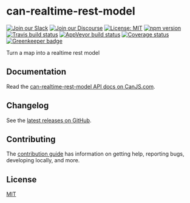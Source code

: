 # can-realtime-rest-model

[![Join our Slack](https://img.shields.io/badge/slack-join%20chat-611f69.svg)](https://www.bitovi.com/community/slack?utm_source=badge&utm_medium=badge&utm_campaign=pr-badge&utm_content=badge)
[![Join our Discourse](https://img.shields.io/discourse/https/forums.bitovi.com/posts.svg)](https://forums.bitovi.com/?utm_source=badge&utm_medium=badge&utm_campaign=pr-badge&utm_content=badge)
[![License: MIT](https://img.shields.io/badge/license-MIT-blue.svg)](https://github.com/canjs/can-realtime-rest-model/blob/master/LICENSE)
[![npm version](https://badge.fury.io/js/can-realtime-rest-model.svg)](https://www.npmjs.com/package/can-realtime-rest-model)
[![Travis build status](https://travis-ci.org/canjs/can-realtime-rest-model.svg?branch=master)](https://travis-ci.org/canjs/can-realtime-rest-model)
[![AppVeyor build status](https://ci.appveyor.com/api/projects/status/github/canjs/can-realtime-rest-model?branch=master&svg=true)](https://ci.appveyor.com/project/matthewp/can-realtime-rest-model)
[![Coverage status](https://coveralls.io/repos/github/canjs/can-realtime-rest-model/badge.svg?branch=master)](https://coveralls.io/github/canjs/can-realtime-rest-model?branch=master)
[![Greenkeeper badge](https://badges.greenkeeper.io/canjs/can-realtime-rest-model.svg)](https://greenkeeper.io/)

Turn a map into a realtime rest model

## Documentation

Read the [can-realtime-rest-model API docs on CanJS.com](https://canjs.com/doc/can-realtime-rest-model.html).

## Changelog

See the [latest releases on GitHub](https://github.com/canjs/can-realtime-rest-model/releases).

## Contributing

The [contribution guide](https://github.com/canjs/can-realtime-rest-model/blob/master/CONTRIBUTING.md) has information on getting help, reporting bugs, developing locally, and more.

## License

[MIT](https://github.com/canjs/can-realtime-rest-model/blob/master/LICENSE)
